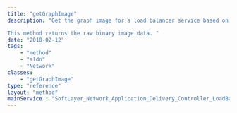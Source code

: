 ```yaml
---
title: "getGraphImage"
description: "Get the graph image for a load balancer service based on the supplied graph type and metric.  The available graph types are: 'connections' and 'status', and the available metrics are: 'day', 'week' and 'month'. 

This method returns the raw binary image data. "
date: "2018-02-12"
tags:
    - "method"
    - "sldn"
    - "Network"
classes:
    - "getGraphImage"
type: "reference"
layout: "method"
mainService : "SoftLayer_Network_Application_Delivery_Controller_LoadBalancer_Service"
---
```

